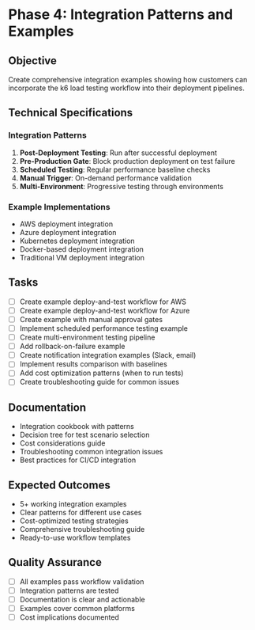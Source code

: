 # Phase 4: Integration Patterns and Examples

## Objective
Create comprehensive integration examples showing how customers can incorporate the k6 load testing workflow into their deployment pipelines.

## Technical Specifications

### Integration Patterns
1. **Post-Deployment Testing**: Run after successful deployment
2. **Pre-Production Gate**: Block production deployment on test failure
3. **Scheduled Testing**: Regular performance baseline checks
4. **Manual Trigger**: On-demand performance validation
5. **Multi-Environment**: Progressive testing through environments

### Example Implementations
- AWS deployment integration
- Azure deployment integration
- Kubernetes deployment integration
- Docker-based deployment integration
- Traditional VM deployment integration

## Tasks

- [ ] Create example deploy-and-test workflow for AWS
- [ ] Create example deploy-and-test workflow for Azure
- [ ] Create example with manual approval gates
- [ ] Implement scheduled performance testing example
- [ ] Create multi-environment testing pipeline
- [ ] Add rollback-on-failure example
- [ ] Create notification integration examples (Slack, email)
- [ ] Implement results comparison with baselines
- [ ] Add cost optimization patterns (when to run tests)
- [ ] Create troubleshooting guide for common issues

## Documentation
- Integration cookbook with patterns
- Decision tree for test scenario selection
- Cost considerations guide
- Troubleshooting common integration issues
- Best practices for CI/CD integration

## Expected Outcomes
- 5+ working integration examples
- Clear patterns for different use cases
- Cost-optimized testing strategies
- Comprehensive troubleshooting guide
- Ready-to-use workflow templates

## Quality Assurance
- [ ] All examples pass workflow validation
- [ ] Integration patterns are tested
- [ ] Documentation is clear and actionable
- [ ] Examples cover common platforms
- [ ] Cost implications documented